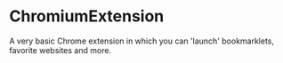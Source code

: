 # ChromiumExtension
A very basic Chrome extension in which you can 'launch' bookmarklets, favorite websites and more.
